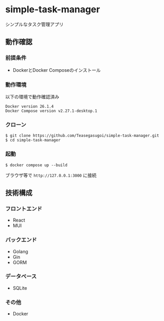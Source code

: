# simple-task-manager
シンプルなタスク管理アプリ

## 動作確認
### 前提条件
- DockerとDocker Composeのインストール
### 動作環境
以下の環境で動作確認済み
```
Docker version 26.1.4
Docker Compose version v2.27.1-desktop.1
```

### クローン
```
$ git clone https://github.com/Teasegasugoi/simple-task-manager.git
$ cd simple-task-manager
```

### 起動
```
$ docker compose up --build
```
ブラウザ等で `http://127.0.0.1:3000` に接続

## 技術構成
### フロントエンド
- React
- MUI

### バックエンド
- Golang
- Gin
- GORM

### データベース
- SQLite

### その他
- Docker
